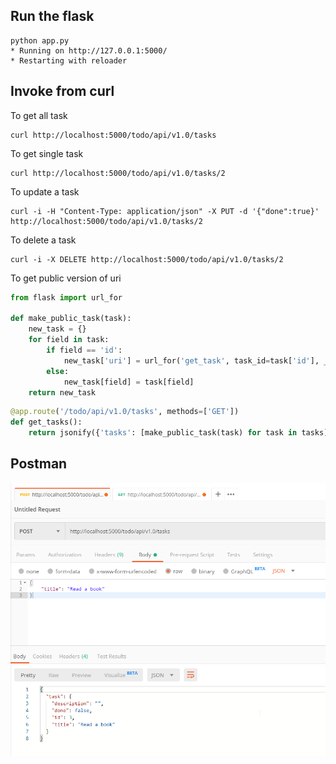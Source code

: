 ## Run the flask
```
python app.py
* Running on http://127.0.0.1:5000/
* Restarting with reloader
```
## Invoke from curl
To get all task
```
curl http://localhost:5000/todo/api/v1.0/tasks
```
To get single task
```
curl http://localhost:5000/todo/api/v1.0/tasks/2
```
To update a task
```
curl -i -H "Content-Type: application/json" -X PUT -d '{"done":true}' http://localhost:5000/todo/api/v1.0/tasks/2
```
To delete a task
```
curl -i -X DELETE http://localhost:5000/todo/api/v1.0/tasks/2
```
To get public version of uri
```python
from flask import url_for

def make_public_task(task):
    new_task = {}
    for field in task:
        if field == 'id':
            new_task['uri'] = url_for('get_task', task_id=task['id'], _external=True)
        else:
            new_task[field] = task[field]
    return new_task
```
```python
@app.route('/todo/api/v1.0/tasks', methods=['GET'])
def get_tasks():
    return jsonify({'tasks': [make_public_task(task) for task in tasks]})
```
## Postman
![post method](https://github.com/lynardme/my-python-project/blob/master/img/001-post.png)
